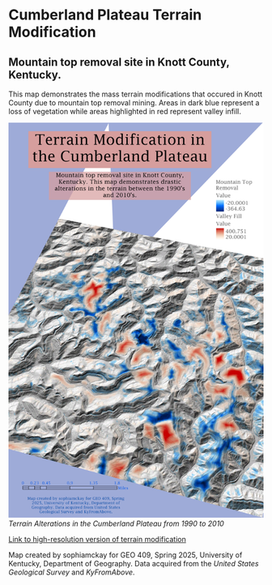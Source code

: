 # Cumberland Plateau Terrain Modification

## Mountain top removal site in Knott County, Kentucky.

This map demonstrates the mass terrain modifications that occured in Knott County due to mountain top removal mining. Areas in dark blue represent a loss of vegetation while areas highlighted in red represent valley infill.

![Terrain Alterations in the Cumberland Plateau from 1990 to 2010](Layout.jpg)  
_Terrain Alterations in the Cumberland Plateau from 1990 to 2010_

[Link to high-resolution version of terrain modification](hi-res.pdf)

Map created by sophiamckay for GEO 409, Spring 2025, University of Kentucky, Department of Geography. Data acquired from the _United States Geological Survey_ and _KyFromAbove_.